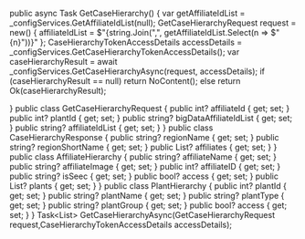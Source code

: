 public async Task<IActionResult> GetCaseHierarchy()
{
    var getAffiliateIdList = _configServices.GetAffiliateIdList(null);
    GetCaseHierarchyRequest request = new()
    {
        affiliateIdList = $"{string.Join(",", getAffiliateIdList.Select(n => $"{n}"))}"
    };
    CaseHierarchyTokenAccessDetails accessDetails = _configServices.GetCaseHierarchyTokenAccessDetails();
    var caseHierarchyResult = await _configServices.GetCaseHierarchyAsync(request, accessDetails);
    if (caseHierarchyResult == null) return NoContent();
    else return Ok(caseHierarchyResult);

}
public class GetCaseHierarchyRequest
{
    public int? affiliateId { get; set; }
    public int? plantId { get; set; }
    public string? bigDataAffiliateIdList {  get; set; }
    public string? affiliateIdList { get; set; }
}
public class CaseHierarchyResponse
{
    public string? regionName { get; set; }
    public string? regionShortName { get; set; }
    public List<AffiliateHierarchy>? affiliates { get; set; }
}
public class AffiliateHierarchy
{
    public string? affiliateName { get; set; }
    public string? affiliateImage { get; set; }
    public int? affiliateID { get; set; }
    public string? isSeec { get; set; }
    public bool? access { get; set; }
    public List<PlantHierarchy>? plants { get; set; }
}
public class PlantHierarchy
{
    public int? plantId { get; set; }
    public string? plantName { get; set; }
    public string? plantType { get; set; }
    public string? plantGroup { get; set; }
    public bool? access { get; set; }
}
Task<List<CaseHierarchyResponse>> GetCaseHierarchyAsync(GetCaseHierarchyRequest request,CaseHierarchyTokenAccessDetails accessDetails);
